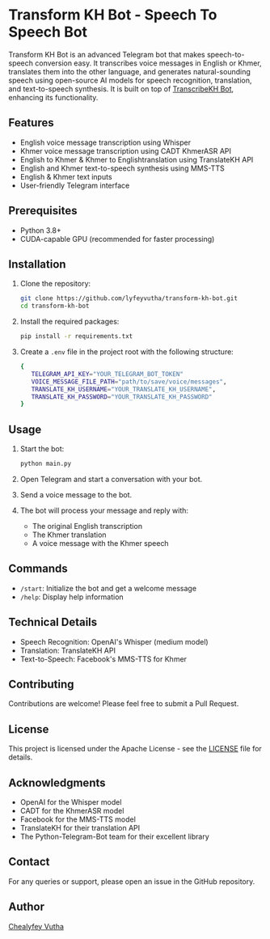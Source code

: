 # Transform KH Bot - Speech To Speech Bot 

Transform KH Bot is an advanced Telegram bot that makes speech-to-speech conversion easy. It transcribes voice messages in English or Khmer, translates them into the other language, and generates natural-sounding speech using open-source AI models for speech recognition, translation, and text-to-speech synthesis. It is built on top of [TranscribeKH Bot](https://github.com/lyfeyvutha/transcribe-kh-bot), enhancing its functionality.

## Features

- English voice message transcription using Whisper
- Khmer voice message transcription using CADT KhmerASR API
- English to Khmer & Khmer to Englishtranslation using TranslateKH API
- English and Khmer text-to-speech synthesis using MMS-TTS
- English & Khmer text inputs
- User-friendly Telegram interface

## Prerequisites

- Python 3.8+
- CUDA-capable GPU (recommended for faster processing)

## Installation

1. Clone the repository:
   ```bash
   git clone https://github.com/lyfeyvutha/transform-kh-bot.git
   cd transform-kh-bot
   ```

2. Install the required packages:
   ```bash
   pip install -r requirements.txt
   ```

3. Create a `.env` file in the project root with the following structure:
   ```bash
   {
      TELEGRAM_API_KEY="YOUR_TELEGRAM_BOT_TOKEN"
      VOICE_MESSAGE_FILE_PATH="path/to/save/voice/messages",
      TRANSLATE_KH_USERNAME="YOUR_TRANSLATE_KH_USERNAME",
      TRANSLATE_KH_PASSWORD="YOUR_TRANSLATE_KH_PASSWORD"
   }
   ```

## Usage

1. Start the bot:
   ```bash
   python main.py
   ```

2. Open Telegram and start a conversation with your bot.

3. Send a voice message to the bot.

4. The bot will process your message and reply with:
   - The original English transcription
   - The Khmer translation
   - A voice message with the Khmer speech

## Commands

- `/start`: Initialize the bot and get a welcome message
- `/help`: Display help information

## Technical Details

- Speech Recognition: OpenAI's Whisper (medium model)
- Translation: TranslateKH API
- Text-to-Speech: Facebook's MMS-TTS for Khmer

## Contributing

Contributions are welcome! Please feel free to submit a Pull Request.

## License

This project is licensed under the Apache License - see the [LICENSE](https://github.com/lyfeyvutha/transform-kh-bot/blob/main/LICENSE) file for details.

## Acknowledgments

- OpenAI for the Whisper model
- CADT for the KhmerASR model
- Facebook for the MMS-TTS model
- TranslateKH for their translation API
- The Python-Telegram-Bot team for their excellent library

## Contact

For any queries or support, please open an issue in the GitHub repository.

## Author

[Chealyfey Vutha](https://github.com/lyfeyvutha)
